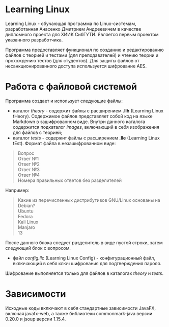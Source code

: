 # Learning Linux

Learning Linux - обучающая программа по Linux-системам, разработанная Анасенко Дмитрием Андреевичем в качестве дипломного проекта для ХИИК СибГУТИ. Является
первым проектом указанного разработчика.

Программа предоставляет функционал по созданию и редактированию файлов с теорией и тестами (для преподавателей) и чтению теории и прохождению тестов (для
студентов). Для защиты файлов от несанкционированного доступа используется шифрование AES.

# Работа с файловой системой
Программа создает и использует следующие файлы:
- каталог *theory* - содержит файлы с расширением **.llh** (Learning Linux tHeory). Содержимое файлов представляет собой код на языке Markdown в
зашифрованном виде. Внутри данного каталога содержится подкаталог *images*, включающий в себя изображения для файлов с теорией;
- каталог *tests* - содержит файлы с расширением **.lle** (Learning Linux tEst). Формат файла в незашифрованном виде:
>Вопрос  
>Ответ №1  
>Ответ №2  
>Ответ №3  
>Ответ №4  
>Номера правильных ответов без разделителей

Например:

>Какие из перечисленных дистрибутивов GNU/Linux основаны на Debian?  
>Ubuntu  
>Fedora  
>Kali Linux  
>Manjaro  
>13

После данного блока следует разделитель в виде пустой строки, затем следующий блок с вопросом.
- файл *config.llc* (Learning Linux Config) - конфигурационный файл, включающий в себя ключ шифрования для подтверждения пароля.

Шифрование выполняется только для файлов в каталогах *theory* и *tests*.

# Зависимости
Исходные коды включают в себя стандартные зависимости JavaFX, включая javafx-web, а также библиотеки commonmark-java версии 0.20.0 и jsoup версии 1.15.4.
